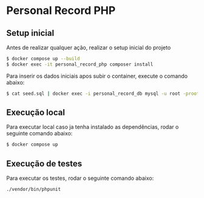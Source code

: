# Personal Record PHP


## Setup inicial

Antes de realizar qualquer ação, realizar o setup inicial do projeto

```sh
$ docker compose up --build
$ docker exec -it personal_record_php composer install
```

Para inserir os dados iniciais apos subir o container, execute o comando abaixo:
```sh
$ cat seed.sql | docker exec -i personal_record_db mysql -u root -proot db
```

## Execução local

Para executar local caso ja tenha instalado as dependências, rodar o seguinte comando abaixo:

```sh
$ docker compose up
```

## Execução de testes

Para executar os testes, rodar o seguinte comando abaixo:

```sh
./vendor/bin/phpunit
```